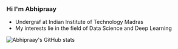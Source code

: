 ### Hi I'm Abhipraay

- Undergraf at Indian Institute of Technology Madras
- My interests lie in the field of Data Science and Deep Learning 

![Abhipraay's GitHub stats](https://github-readme-stats.vercel.app/api?username=abhipraay&show_icons=true&theme=dark)



